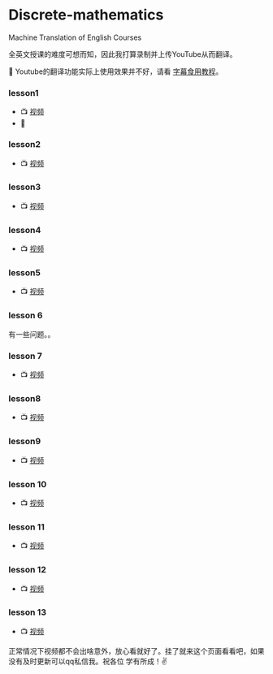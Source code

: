 # Discrete-mathematics
Machine Translation of English Courses 

全英文授课的难度可想而知，因此我打算录制并上传YouTube从而翻译。

:speak_no_evil: Youtube的翻译功能实际上使用效果并不好，请看 [字幕食用教程](./Use-method.md)。
### lesson1
+ :tv: [视频](https://youtu.be/Tlc4BMtBPdE)
+ :notebook:
### lesson2
+ :tv: [视频](https://youtu.be/C1y5fkoxFsM)
### lesson3
+ :tv: [视频](https://youtu.be/HS6b8hzpzyo) 
### lesson4
+ :tv: [视频](https://youtu.be/O7ffFO9poNc) 
### lesson5
+ :tv: [视频](https://youtu.be/OJ4qSkZC1n4)
### lesson 6
有一些问题。。
### lesson 7
+ :tv: [视频](https://youtu.be/WeDpILD_sL4)
### lesson8
+ :tv: [视频](https://youtu.be/sajb8Sk8CHM)
### lesson9
+ :tv: [视频](https://youtu.be/p73UlRAu4NM)
### lesson 10
+ :tv: [视频](https://youtu.be/esZ66jksVuk)
### lesson 11
+ :tv: [视频](https://youtu.be/_i469ueozjY)
### lesson 12
+ :tv: [视频](https://youtu.be/KOM0L00Z1fw)
### lesson 13
+ :tv: [视频](https://youtu.be/Hf81vpVafF4)


正常情况下视频都不会出啥意外，放心看就好了。挂了就来这个页面看看吧，如果没有及时更新可以qq私信我。祝各位 学有所成！:v:
